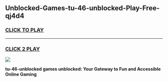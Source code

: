 
## Unblocked-Games-tu-46-unblocked-Play-Free-qj4d4
<h3>
<a href="https://premium76.site?title=tu-46-unblocked&ref=19M">CLICK TO PLAY</a></h3>
<hr>

<h3>
<a href="https://premium76.site?title=tu-46-unblocked&ref=19M">CLICK 2 PLAY</a>
  
</h3>

<a href="https://premium76.site?title=tu-46-unblocked&ref=19M"><img src="https://clearcache.store/games.png"></a>


**tu-46-unblocked games unblocked: Your Gateway to Fun and Accessible Online Gaming**
